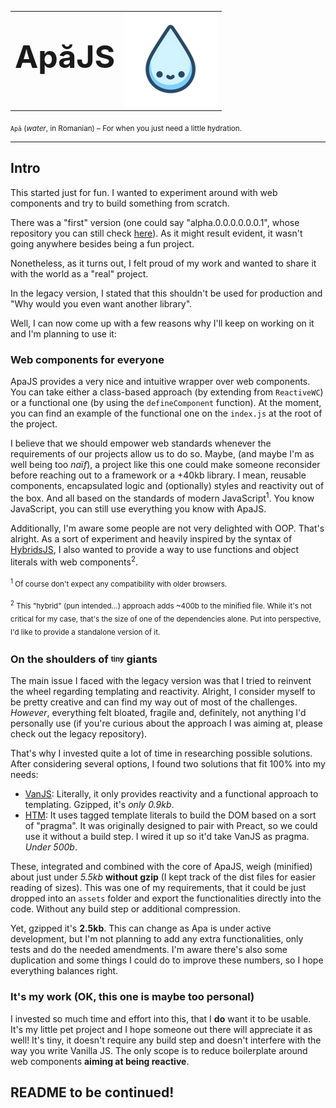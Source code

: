 <table>
    <tbody>
        <tr>
            <td><h1 style="margin-top: 20px;font-size:50px">ApăJS</h1></td>
            <td><img src="./public/apa-thumbnail.png" alt="Cute water drop with eyes and smile" width="150" /> </td>
        </tr>
    </tbody>
</table>



<sub> `Apă` (_water_, in Romanian) &ndash; For when you just need a little hydration.</sub>

---

## Intro

This started just for fun. I wanted to experiment around with web components and try to build something from scratch.

There was a "first" version (one could say "alpha.0.0.0.0.0.0.1", whose repository you can still check [here](https://github.com/alpalma95/roundjs-legacy)). As it might result evident, it wasn't going anywhere besides being a fun project.

Nonetheless, as it turns out, I felt proud of my work and wanted to share it with the world as a "real" project.

In the legacy version, I stated that this shouldn't be used for production and "Why would you even want another library".

Well, I can now come up with a few reasons why I'll keep on working on it and I'm planning to use it:

### Web components for everyone

ApaJS provides a very nice and intuitive wrapper over web components. You can take either a class-based approach (by extending from `ReactiveWC`) or a functional one (by using the `defineComponent` function). At the moment, you can find an example of the functional one on the `index.js` at the root of the project.

I believe that we should empower web standards whenever the requirements of our projects allow us to do so. Maybe, (and maybe I'm as well being too _naïf_), a project like this one could make someone reconsider before reaching out to a framework or a +40kb library. I mean, reusable components, encapsulated logic and (optionally) styles and reactivity out of the box. And all based on the standards of modern JavaScript<sup>1</sup>. You know JavaScript, you can still use everything you know with ApaJS.

Additionally, I'm aware some people are not very delighted with OOP. That's alright. As a sort of experiment and heavily inspired by the syntax of [HybridsJS](https://hybrids.js.org/#/), I also wanted to provide a way to use functions and object literals with web components<sup>2</sup>.

<sub><sup>1</sup> Of course don't expect any compatibility with older browsers.</sub>

<sub><sup>2</sup> This "hybrid" (pun intended...) approach adds ~400b to the minified file. While it's not critical for my case, that's the size of one of the dependencies alone. Put into perspective, I'd like to provide a standalone version of it.

### On the shoulders of <sup><sub>tiny</sub></sup> giants

The main issue I faced with the legacy version was that I tried to reinvent the wheel regarding templating and reactivity. Alright, I consider myself to be pretty creative and can find my way out of most of the challenges. _However_, everything felt bloated, fragile and, definitely, not anything I'd personally use (if you're curious about the approach I was aiming at, please check out the legacy repository).

That's why I invested quite a lot of time in researching possible solutions. After considering several options, I found two solutions that fit 100% into my needs:

- [VanJS](https://vanjs.org/): Literally, it only provides reactivity and a functional approach to templating. Gzipped, it's _only 0.9kb_.
- [HTM](https://github.com/developit/htm): It uses tagged template literals to build the DOM based on a sort of "pragma". It was originally designed to pair with Preact, so we could use it without a build step. I wired it up so it'd take VanJS as pragma. _Under 500b_.

These, integrated and combined with the core of ApaJS, weigh (minified) about just under _5.5kb_ **without gzip** (I kept track of the dist files for easier reading of sizes). This was one of my requirements, that it could be just dropped into an `assets` folder and export the functionalities directly into the code. Without any build step or additional compression.

Yet, gzipped it's **2.5kb**. This can change as Apa is under active development, but I'm not planning to add any extra functionalities, only tests and do the needed amendments. I'm aware there's also some duplication and some things I could do to improve these numbers, so I hope everything balances right.

### It's my work (OK, this one is maybe too personal)

I invested so much time and effort into this, that I **do** want it to be usable. It's my little pet project and I hope someone out there will appreciate it as well! It's tiny, it doesn't require any build step and doesn't interfere with the way you write Vanilla JS. The only scope is to reduce boilerplate around web components **aiming at being reactive**.

## README to be continued!
